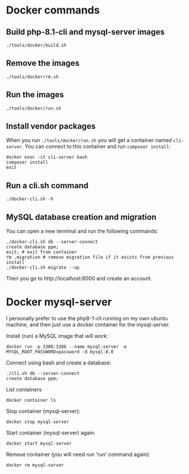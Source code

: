 # Docker commands

## Build php-8.1-cli and mysql-server images

    ./tools/docker/build.sh

## Remove the images
    
    ./tools/docker/rm.sh

## Run the images

    ./tools/docker/run.sh

## Install vendor packages

When you run `./tools/docker/run.sh` you will get a container named `cli-server`.
You can connect to this container and run `composer install`:

    docker exec -it cli-server bash
    composer install
    exit

## Run a cli.sh command

    ./docker-cli.sh -h

## MySQL database creation and migration

You can open a new terminal and run the following commands: 

    ./docker-cli.sh db --server-connect
    create database ppm;
    exit; # exit from container
    rm .migration # remove migration file if it exists from previous install
    ./docker-cli.sh migrate --up

Then you go to http://localhost:8000 and create an account.

# Docker mysql-server

I personally prefer to use the php8-1-cli running on my own ubuntu machine, and then just
use a docker container for the mysql-server.

Install (run) a MySQL image that will work:

    docker run -p 3306:3306 --name mysql-server -e MYSQL_ROOT_PASSWORD=password -d mysql:8.0

Connect using bash and create a database:

    ./cli.sh db --server-connect
    create database ppm;

List containers 

    docker container ls

Stop container (mysql-server):

    docker stop mysql-server

Start container (mysql-server) again:

    docker start mysql-server

Remove container (you will need run 'run' command again):

    docker rm mysql-server